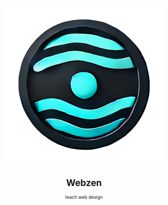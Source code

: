 <div align='center'>
  <img src='./LOGO.png' alt='My Logo' width:100px; />
  <h1>Webzen</h1>

  <p>teach web design</p>
</div>
